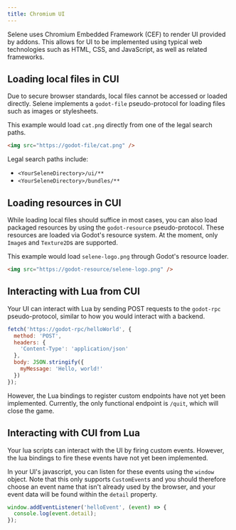 ```yaml
---
title: Chromium UI
---
```


Selene uses Chromium Embedded Framework (CEF) to render UI provided by addons. This allows for UI to be implemented using typical web technologies such as HTML, CSS, and JavaScript, as well as related frameworks.

## Loading local files in CUI

Due to secure browser standards, local files cannot be accessed or loaded directly. Selene implements a `godot-file` pseudo-protocol for loading files such as images or stylesheets.

This example would load `cat.png` directly from one of the legal search paths.

```html
<img src="https://godot-file/cat.png" />
```

Legal search paths include:

- `<YourSeleneDirectory>/ui/**`
- `<YourSeleneDirectory>/bundles/**`

## Loading resources in CUI

While loading local files should suffice in most cases, you can also load packaged resources by using the `godot-resource` pseudo-protocol. These resources are loaded via Godot's resource system. At the moment, only `Image`s and `Texture2D`s are supported.

This example would load `selene-logo.png` through Godot's resource loader.

```html
<img src="https://godot-resource/selene-logo.png" />
```

## Interacting with Lua from CUI

Your UI can interact with Lua by sending POST requests to the `godot-rpc` pseudo-protocol, similar to how you would interact with a backend.

```javascript
fetch('https://godot-rpc/helloWorld', {
  method: 'POST',
  headers: {
    'Content-Type': 'application/json'
  },
  body: JSON.stringify({
    myMessage: 'Hello, world!'
  })
});
```

However, the Lua bindings to register custom endpoints have not yet been implemented. Currently, the only functional endpoint is `/quit`, which will close the game.

## Interacting with CUI from Lua

Your lua scripts can interact with the UI by firing custom events. However, the lua bindings to fire these events have not yet been implemented.

In your UI's javascript, you can listen for these events using the `window` object. Note that this only supports `CustomEvent`s and you should therefore choose an event name that isn't already used by the browser, and your event data will be found within the `detail` property.

```javascript
window.addEventListener('helloEvent', (event) => {
  console.log(event.detail);
});
```
